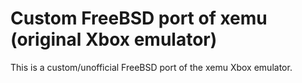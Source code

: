 # Custom FreeBSD port of xemu (original Xbox emulator)

This is a custom/unofficial FreeBSD port of the xemu Xbox emulator.
